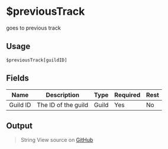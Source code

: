 # $previousTrack
goes to previous track
## Usage
```
$previousTrack[guildID]
```
## Fields
|   Name   |     Description     | Type  | Required | Rest |
|----------|---------------------|-------|----------|------|
| Guild ID | The ID of the guild | Guild | Yes      | No   |

## Output
> String
View source on [GitHub](https://github.com/tryforge/forgelink/blob/dev/src/natives/previousTrack.ts)
